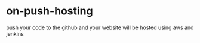 # on-push-hosting
push your code to the github and your website will be hosted using aws and jenkins
